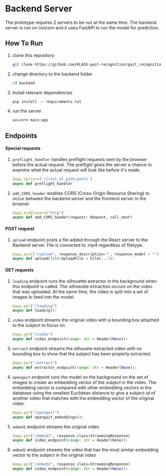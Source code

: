 # Backend Server
The prototype requires 2 servers to be run at the same time. The backend server is run on Uvicorn and it uses FastAPI to run the model for prediction.

## How To Run

1. clone this repository
    ```bash
    git clone https://github.com/KLASS-gait-recognition/gait_recognition_prototype
    ```
2. change directory to the backend folder 
    ```bash
    cd backend
    ```

3. Install relevant dependencies
    ```bash
    pip install -r requirements.txt
    ```

4. run the server  
    ```bash
    uvicorn main:app 
    ```

## Endpoints 

#### Special requests

1. `preflight_handler` handles preflight requests sent by the browser before the actual request. The preflight gives the server a chance to examine what the actual request will look like before it's made.
    ```python
    @app.options('/{rest_of_path:path}')
    async def preflight_handler
    ```

2. `add_CORS_header` enables CORS (Cross-Origin Resource Sharing) to occur between the backend server and the frontend server in the browser
    ```python
    @app.middleware("http")
    async def add_CORS_header(request: Request, call_next)
    ```

#### POST request
1. `upload` endpoint posts a file added through the React server to the Backend server. File is converted to .mp4 regardless of filetype.
    ```python
    @app.post("/upload", response_description="", response_model = "")
    async def upload(file:UploadFile = File(...)):
    ```

#### GET requests
1. `loading` endpoint runs the silhouette extractor in the background when this endpoint is called. The silhoeutte extraction occurs on the video that was uploaded. At the same time, the video is split into a set of images to feed into the model.
    ```python
    @app.get("/loading")
    async def loading():
    ```
2. `video` endpoint streams the original video with a bounding box attached to the subject to focus on.
    ```python
    @app.get("/video")
    async def video_endpoint(range: str = Header(None)):
    ```
3. `extract` endpoint streams the silhouete extracted video with no bounding box to show that the subject has been properly extracted.
    ```python
    @app.get("/extract")
    async def extractor_endpoint(range: str = Header(None)):
    ```
4. `opengait` endpoint runs the model on the background on the set of images to create an embedding vector of the subject in the video. The embedding vector is compared with other embedding vectors in the database using the smallest Euclidean distance to give a subject-id of another video that matches with the embedding vector of the original video.
    ```python
    @app.get("/opengait")
    async def opengait_embeddings():
    ```
5. `embed1` endpoint streams the original video
    ```python
    @app.get("/embed1", response_class=StreamingResponse)
    async def video_endpoint(range: str = Header(None)):
    ```
6. `embed2` endpoint streams the video that has the most similar embedding vector to the subject in the original video
    ```python
    @app.get("/embed2", response_class=StreamingResponse)
    async def video_endpoint(range: str = Header(None)):
    ```